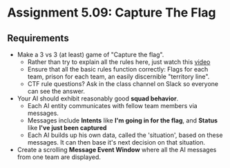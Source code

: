 # Assignment 5.09: Capture The Flag

## Requirements

- Make a 3 vs 3 (at least) game of "Capture the flag".
  - Rather than try to explain all the rules here, just watch this [video](http://www.howcast.com/videos/218017-How-to-Play-Capture-the-Flag)
  - Ensure that all the basic rules function correctly: Flags for each team, prison for each team, an easily discernible "territory line".
  - CTF rule questions?  Ask in the class channel on Slack so everyone can see the answer.
- Your AI should exhibit reasonably good **squad behavior**.
  - Each AI entity communicates with fellow team members via messages.
  - Messages include **Intents** like **I'm going in for the flag**, and **Status** like **I've just been captured**
  - Each AI builds up his own data, called the 'situation', based on these messages.  It can then base it's next decision on that situation.
- Create a scrolling **Message Event Window** where all the AI messages from one team are displayed.